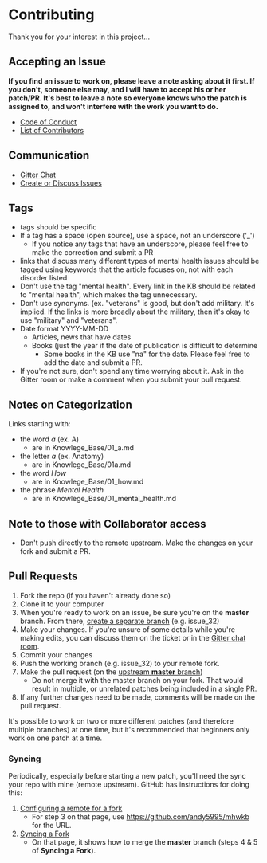 # Contributing

Thank you for your interest in this project...

## Accepting an Issue
**If you find an issue to work on, please leave a note asking about it first. If you
don't, someone else may, and I will have to accept his or her patch/PR. It's best
to leave a note so everyone knows who the patch is assigned to, and won't interfere
with the work you want to do.**

* [Code of Conduct](CODE_OF_CONDUCT.md)
* [List of Contributors](CONTRIBUTORS.md)

## Communication
  * [Gitter Chat](https://gitter.im/mhwkb/Lobby)
  * [Create or Discuss Issues](https://github.com/andy5995/mhwkb/issues)

## Tags
* tags should be specific
* If a tag has a space (open source), use a space, not an underscore ('_')
  * If you notice any tags that have an underscore, please feel free to make
  the correction and submit a PR
* links that discuss many different types of mental health issues should be
tagged using keywords that the article focuses on, not with each disorder
listed
* Don't use the tag "mental health". Every link in the KB should be related
to "mental health", which makes the tag unnecessary.
* Don't use synonyms. (ex. "veterans" is good, but don't add military. It's
implied. If the links is more broadly about the military, then it's okay to
use "military" and "veterans".
* Date format YYYY-MM-DD
  * Articles, news that have dates
  * Books (just the year if the date of publication is difficult to determine
    * Some books in the KB use "na" for the date. Please feel free to add the
    date and submit a PR.
* If you're not sure, don't spend any time worrying about it. Ask in the Gitter
room or make a comment when you submit your pull request.

## Notes on Categorization
Links starting with:
* the word _a_ (ex. A)
  * are in Knowlege_Base/01_a.md
* the letter _a_ (ex. Anatomy)
  * are in Knowlege_Base/01a.md
* the word _How_
  * are in Knowlege_Base/01_how.md
* the phrase _Mental Health_
  * are in Knowlege_Base/01_mental_health.md

## Note to those with Collaborator access
* Don't push directly to the remote upstream. Make the changes on your fork
and submit a PR.

## Pull Requests
1. Fork the repo (if you haven't already done so)
2. Clone it to your computer
3. When you're ready to work on an issue, be sure you're on the **master** branch. From there, [create a separate branch](https://github.com/Kunena/Kunena-Forum/wiki/Create-a-new-branch-with-git-and-manage-branches) (e.g. issue_32)
4. Make your changes. If you're unsure of some details while you're making edits, you can discuss them on the ticket or in the [Gitter chat room](https://gitter.im/mhwkb/Lobby).
5. Commit your changes
6. Push the working branch (e.g. issue_32) to your remote fork.
7. Make the pull request (on the [upstream **master** branch](https://github.com/andy5995/mhwkb))
    * Do not merge it with the master branch on your fork. That would result in multiple, or unrelated patches being included in a single PR.
8. If any further changes need to be made, comments will be made on the pull request.

It's possible to work on two or more different patches (and therefore multiple branches) at one time, but it's recommended that beginners only work on one patch at a time.

### Syncing ###
Periodically, especially before starting a new patch, you'll need the sync your
repo with mine (remote upstream). GitHub has instructions for doing this:

1. [Configuring a remote for a fork](https://help.github.com/articles/configuring-a-remote-for-a-fork/)
    * For step 3 on that page, use https://github.com/andy5995/mhwkb for the URL.
2. [Syncing a Fork](https://help.github.com/articles/syncing-a-fork/)
    * On that page, it shows how to merge the **master** branch (steps 4 & 5 of **Syncing a Fork**).
